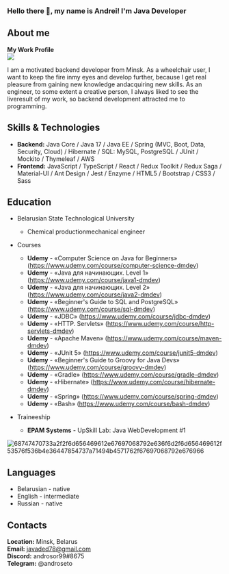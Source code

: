 ### Hello there 👋, my name is Andrei! I'm Java Developer


## **About me** ##
**My Work Profile**\
[![](https://img.shields.io/badge/-LinkedIn-blue?logo=linkedin&logoColor=white&style=for-the-badge)](https://www.linkedin.com/in/andrei-soroka-2b98b721a/)

I am a motivated backend developer from Minsk. As a wheelchair user, I want to keep the fire inmy eyes and develop further, because I get real pleasure from gaining new knowledge andacquiring new skills. As an engineer, to some extent a creative person, I always liked to see the liveresult of my work, so backend development attracted me to programming.

## **Skills & Technologies** ##
+ **Backend:** Java Core / Java 17 / Java EE / Spring (MVC, Boot, Data, Security, Cloud) / Hibernate / SQL: MySQL, PostgreSQL / JUnit / Mockito / Thymeleaf / AWS 
+ **Frontend:** JavaScript / TypeScript / React / Redux Toolkit / Redux Saga / Material-UI / Ant Design / Jest / Enzyme / HTML5 / Bootstrap / CSS3 / Sass

## **Education** ##
* Belarusian State Technological University
    + Chemical productionmechanical engineer
* Courses
    + **Udemy** - «Computer Science on Java for Beginners» (https://www.udemy.com/course/computer-science-dmdev)
    + **Udemy** - «Java для начинающих. Level 1» (https://www.udemy.com/course/java1-dmdev)
    + **Udemy** - «Java для начинающих. Level 2» (https://www.udemy.com/course/java2-dmdev)
    + **Udemy** - «Beginner's Guide to SQL and PostgreSQL» (https://www.udemy.com/course/sql-dmdev)
    + **Udemy** - «JDBC» (https://www.udemy.com/course/jdbc-dmdev)
    + **Udemy** - «HTTP. Servlets» (https://www.udemy.com/course/http-servlets-dmdev)
    + **Udemy** - «Apache Maven» (https://www.udemy.com/course/maven-dmdev)
    + **Udemy** - «JUnit 5» (https://www.udemy.com/course/junit5-dmdev)
    + **Udemy** - «Beginner's Guide to Groovy for Java Devs» (https://www.udemy.com/course/groovy-dmdev)
    + **Udemy** - «Gradle» (https://www.udemy.com/course/gradle-dmdev)
    + **Udemy** - «Hibernate» (https://www.udemy.com/course/hibernate-dmdev)
    + **Udemy** - «Spring» (https://www.udemy.com/course/spring-dmdev)
    + **Udemy** - «Bash» (https://www.udemy.com/course/bash-dmdev)
       
* Traineeship
    + **EPAM Systems** - UpSkill Lab: Java WebDevelopment #1

![68747470733a2f2f6d656469612e67697068792e636f6d2f6d656469612f53576f536b4e36447854737a71494b4571762f67697068792e676966](https://user-images.githubusercontent.com/94010184/154801518-49ee9ecb-0ddb-4325-9069-d0afeaec691c.gif)

## **Languages** ##
* Belarusian - native
* English - intermediate
* Russian - native

## **Contacts** ##
**Location:** Minsk, Belarus\
**Email:** javaded78@gmail.com\
**Discord:** androsor99#8675\
**Telegram:** @androseto
